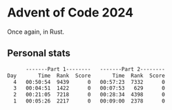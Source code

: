 # Advent of Code 2024

Once again, in Rust.

## Personal stats

```txt
      -------Part 1--------   -------Part 2--------
Day       Time  Rank  Score       Time  Rank  Score
  4   00:50:54  9439      0   00:57:23  7332      0
  3   00:04:51  1422      0   00:07:53   629      0
  2   00:21:05  7218      0   00:28:34  4398      0
  1   00:05:26  2217      0   00:09:00  2378      0
```

